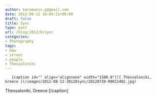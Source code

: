 ```yaml
---
author: karamanis.g@gmail.com
date: 2012-08-12 16:04:21+00:00
draft: false
title: Sync
type: post
url: /blog/2012/8/sync
categories:
- Photography
tags:
- b&w
- street
- people
- Thessaloniki
---
```



  
       [caption id="" align="alignnone" width="1500.0"]![ Thessaloniki, Greece ](/images/2012-08-12-20128sync/20120730-R0011482.jpg)
 Thessaloniki, Greece [/caption]
